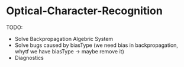 # Optical-Character-Recognition

TODO:
- Solve Backpropagation Algebric System
- Solve bugs caused by biasType (we need bias in backpropagation, whytf we have biasType -> maybe remove it)
- Diagnostics
